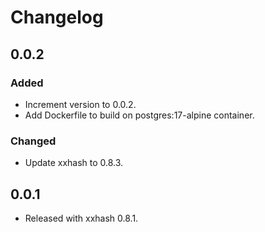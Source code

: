 # Changelog

## 0.0.2

### Added

- Increment version to 0.0.2.
- Add Dockerfile to build on postgres:17-alpine container.

### Changed

- Update xxhash to 0.8.3.

## 0.0.1

- Released with xxhash 0.8.1.

